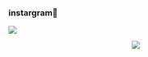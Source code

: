 ### instargram👋
<a href="https://github.com/chldudms/2024cpp/commit/100d9a82436bad99a8b7240a8e4948b7f79ab80b" target="_blank"><img src="https://img.shields.io/badge/뱃지레이블-배경색?style=뱃지모양&logo=로고&logoColor=로고색상"/></a>
<div align="center">
<div align="center">
  <img src= "https://www.google.com/imgres?imgurl=https%3A%2F%2Fpds.joongang.co.kr%2F%2Fnews%2Fcomponent%2Fhtmlphoto_mmdata%2F201711%2F27%2F61f78e51-2494-422e-a7e7-3f704466f6a6.jpg&tbnid=MlV7U7uWnnxt7M&vet=12ahUKEwiu1u2_24SFAxVrVvUHHehWCCgQMygRegUIARCTAQ..i&imgrefurl=https%3A%2F%2Fwww.joongang.co.kr%2Farticle%2F22150380&docid=q9rnU0SNpAmtDM&w=559&h=314&q=%EB%B0%B0%EA%B2%BD%ED%99%94%EB%A9%B4&ved=2ahUKEwiu1u2_24SFAxVrVvUHHehWCCgQMygRegUIARCTAQ" />
</div>
</div>
<!--
**chldudms/chldudms** is a ✨ _special_ ✨ repository because its `README.md` (this file) appears on your GitHub profile.

Here are some ideas to get you started:

- 🔭 I’m currently working on ...
- 🌱 I’m currently learning ...
- 👯 I’m looking to collaborate on ...
- 🤔 I’m looking for help with ...
- 💬 Ask me about ...
- 📫 How to reach me: ...
- 😄 Pronouns: ...
- ⚡ Fun fact: ...
-->
